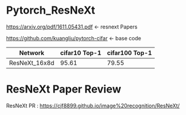# Pytorch_ResNeXt
https://arxiv.org/pdf/1611.05431.pdf <- resnext Papers

https://github.com/kuangliu/pytorch-cifar <- base code

| Network             | cifar10 Top-1 | cifar100 Top-1 |
| ------------------- | ----------- | ----------- |
| ResNeXt_16x8d      |  95.61      | 79.55      |

# ResNeXt Paper Review
ResNeXt PR : https://cjf8899.github.io/image%20recognition/ResNeXt/
